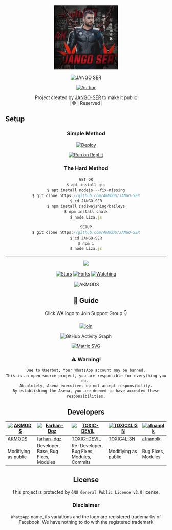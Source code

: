 
<div align="center">
  <img border-radius: 15px src="20211115_173328.jpg"width="200" height="200"/>
  <p align="center">
    
    
<a href="#"><img title="JANGO SER" src="https://img.shields.io/badge/JANGO-SER-green?colorA=%23ff0000&colorB=%23017e40&style=for-the-badge"></a>
</p>
  <p align="center">
<a href=https://github.com/AKMODS"><img title="Author" src="https://img.shields.io/badge/Author- MUHAMMAD AFZAL -JANGO SER?color=blue&style=for-the-badge&logo=whatsapp"></a>
</p>
</div>
<p align="center">
Project created by <a href="https://github.com/AKMODS">JANGO-SER</a> to make it public
    <br>
       | © |
        Reserved |
    <br> 
</p>

## Setup
<div align="center">

  ### Simple Method
  
[![Deploy](https://www.herokucdn.com/deploy/button.svg)](https://heroku.com/deploy?template=https://github.com/AKMODS/JANGO-SER) 
  
[![Run on Repl.it](https://repl.it/badge/github/quiec/whatsAlfa)](https://replit.com/@AKMODS/JANGO-SER?v=1)
  
### The Hard Method
```js
GET QR
$ apt install git
$ apt install nodejs --fix-missing
$ git clone https://github.com/AKMODS/JANGO-SER
$ cd JANGO-SER
$ npm install @adiwajshing/baileys
$ npm install chalk
$ node Liza.js
```
      
```js
SETUP
$ git clone https://github.com/AKMODS/JANGO-SER
$ cd JANGO-SER
$ npm i
$ node Liza.js
```

----

  <p align="center">
  <a href="https://github.com/AKMODS/JANGO-SER">
    
<a href="https:https://github.com/AKMODS?tab=followers">
<img src="https://img.shields.io/github/repo-size/AKMODS/JANGO-SER?color=green&label=Repo%20total%20size&style=plastic">
<p align="center">
<a href="https://github.com/AKMODS/followers"
<img title="Followers" src="https://img.shields.io/github/followers/AKMODS?color=blue&style=flat-square"></a>
<a href="https://github.com/AKMODS/JANGO-SER/stargazers/"><img title="Stars" src="https://img.shields.io/github/stars/AKMODS/JANGO-SER?color=blue&style=flat-square"></a>
<a href="https://github.com/AKMODS/JANGO-SER/network/members"><img title="Forks" src="https://img.shields.io/github/forks/AKMODS/JANGO-SER?color=blue&style=flat-square"></a>
<a href="https://github.com/AKMODS/JANGO-SER/watchers"><img title="Watching" src="https://img.shields.io/github/watchers/AKMODS/JANGO-SER?label=Watchers&color=blue&style=flat-square"></a>
</p>

<p align="center">
<p>&nbsp;<img align="center" src="https://github-readme-stats.vercel.app/api?username=AKMODS&show_icons=true&theme=dark&locale=en" alt="AKMODS" /></p>
    
## 📢 Guide
Click WA logo to Join Support Group 👇
    <br>
<br>
  [![join](https://github.com/AKMODS/JANGO-SER/blob/master/WhatsAsena.png)](https://chat.whatsapp.com/BRPbS6JHUoCE480MpLLM5z)
  <div align="center">
       
  ![GitHub Activity Graph](https://activity-graph.herokuapp.com/graph?username=AKMODS&bg_color=000000&color=4fff67&line=4fff67&point=ffffff&area=true&hide_border=true)
  </div>
 
  
  [![Matrix SVG](https://raw.githubusercontent.com/rodrigograca31/rodrigograca31/master/matrix.svg)](https://chat.whatsapp.com/BRPbS6JHUoCE480MpLLM5z)
                     
### ⚠️ Warning! 
```
Due to Userbot; Your WhatsApp account may be banned.
This is an open source project, you are responsible for everything you do. 
Absolutely, Asena executives do not accept responsibility.
By establishing the Asena, you are deemed to have accepted these responsibilities.
```

## Developers
  <div align="center">
    
[![AKMODS](https://github.com/AKMODS.png?size=100)](https://github.com/AKMODS) | [![Farhan-Dqz](https://github.com/farhan-dqz.png?size=100)](https://github.com/farhan-dqz) | [![TOXIC-DEVIL](https://github.com/TOXIC-DEVIL.png?size=100)](https://github.com/TOXIC-DEVIL) |  [![TOXIC4L!3N](https://github.com/Alien-alfa.png?size=100)](https://github.com/AI-VIKI) | [![afnanplk](https://github.com/afnanplk.png?size=100)](https://github.com/afnanplk) 
----|----|----|----|----
[AKMODS](https://github.com/AKMODS) | [farhan-dqz](https://github.com/farhan-dqz) | [TOXIC-DEVIL](https://github.com/TOXIC-DEVIL) | [TOXIC4L!3N](https://github.com/AI-VIKI) | [afnanplk](https://github.com/afnanplk) 
Modifiying as public | Developer, Base, Bug Fixes, Modules| Re-Developer, Bug Fixes, Modules, Commits |  Modifiying  as   public | Bug Fixes, Modules 
  </div>
    


## License
This project is protected by `GNU General Public Licence v3.0` license.

### Disclaimer
`WhatsApp` name, its variations and the logo are registered trademarks of Facebook. We have nothing to do with the registered trademark

